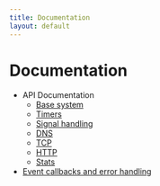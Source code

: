 ```yaml
---
title: Documentation
layout: default
---
```


<a id="documentation"></a>
Documentation
=============

- API Documentation
  - [Base system](/cl-async/base)<br/>
  - [Timers](/cl-async/timers)<br/>
  - [Signal handling](/cl-async/signal-handling)<br/>
  - [DNS](/cl-async/dns)<br/>
  - [TCP](/cl-async/tcp)<br/>
  - [HTTP](/cl-async/http)<br/>
  - [Stats](/cl-async/stats)<br/>
- [Event callbacks and error handling](/cl-async/event-handling)
